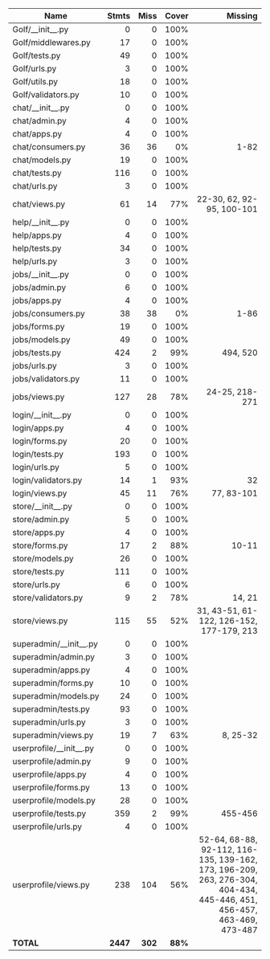 | Name                        |    Stmts |     Miss |   Cover |   Missing |
|---------------------------- | -------: | -------: | ------: | --------: |
| Golf/\_\_init\_\_.py        |        0 |        0 |    100% |           |
| Golf/middlewares.py         |       17 |        0 |    100% |           |
| Golf/tests.py               |       49 |        0 |    100% |           |
| Golf/urls.py                |        3 |        0 |    100% |           |
| Golf/utils.py               |       18 |        0 |    100% |           |
| Golf/validators.py          |       10 |        0 |    100% |           |
| chat/\_\_init\_\_.py        |        0 |        0 |    100% |           |
| chat/admin.py               |        4 |        0 |    100% |           |
| chat/apps.py                |        4 |        0 |    100% |           |
| chat/consumers.py           |       36 |       36 |      0% |      1-82 |
| chat/models.py              |       19 |        0 |    100% |           |
| chat/tests.py               |      116 |        0 |    100% |           |
| chat/urls.py                |        3 |        0 |    100% |           |
| chat/views.py               |       61 |       14 |     77% |22-30, 62, 92-95, 100-101 |
| help/\_\_init\_\_.py        |        0 |        0 |    100% |           |
| help/apps.py                |        4 |        0 |    100% |           |
| help/tests.py               |       34 |        0 |    100% |           |
| help/urls.py                |        3 |        0 |    100% |           |
| jobs/\_\_init\_\_.py        |        0 |        0 |    100% |           |
| jobs/admin.py               |        6 |        0 |    100% |           |
| jobs/apps.py                |        4 |        0 |    100% |           |
| jobs/consumers.py           |       38 |       38 |      0% |      1-86 |
| jobs/forms.py               |       19 |        0 |    100% |           |
| jobs/models.py              |       49 |        0 |    100% |           |
| jobs/tests.py               |      424 |        2 |     99% |  494, 520 |
| jobs/urls.py                |        3 |        0 |    100% |           |
| jobs/validators.py          |       11 |        0 |    100% |           |
| jobs/views.py               |      127 |       28 |     78% |24-25, 218-271 |
| login/\_\_init\_\_.py       |        0 |        0 |    100% |           |
| login/apps.py               |        4 |        0 |    100% |           |
| login/forms.py              |       20 |        0 |    100% |           |
| login/tests.py              |      193 |        0 |    100% |           |
| login/urls.py               |        5 |        0 |    100% |           |
| login/validators.py         |       14 |        1 |     93% |        32 |
| login/views.py              |       45 |       11 |     76% |77, 83-101 |
| store/\_\_init\_\_.py       |        0 |        0 |    100% |           |
| store/admin.py              |        5 |        0 |    100% |           |
| store/apps.py               |        4 |        0 |    100% |           |
| store/forms.py              |       17 |        2 |     88% |     10-11 |
| store/models.py             |       26 |        0 |    100% |           |
| store/tests.py              |      111 |        0 |    100% |           |
| store/urls.py               |        6 |        0 |    100% |           |
| store/validators.py         |        9 |        2 |     78% |    14, 21 |
| store/views.py              |      115 |       55 |     52% |31, 43-51, 61-122, 126-152, 177-179, 213 |
| superadmin/\_\_init\_\_.py  |        0 |        0 |    100% |           |
| superadmin/admin.py         |        3 |        0 |    100% |           |
| superadmin/apps.py          |        4 |        0 |    100% |           |
| superadmin/forms.py         |       10 |        0 |    100% |           |
| superadmin/models.py        |       24 |        0 |    100% |           |
| superadmin/tests.py         |       93 |        0 |    100% |           |
| superadmin/urls.py          |        3 |        0 |    100% |           |
| superadmin/views.py         |       19 |        7 |     63% |  8, 25-32 |
| userprofile/\_\_init\_\_.py |        0 |        0 |    100% |           |
| userprofile/admin.py        |        9 |        0 |    100% |           |
| userprofile/apps.py         |        4 |        0 |    100% |           |
| userprofile/forms.py        |       13 |        0 |    100% |           |
| userprofile/models.py       |       28 |        0 |    100% |           |
| userprofile/tests.py        |      359 |        2 |     99% |   455-456 |
| userprofile/urls.py         |        4 |        0 |    100% |           |
| userprofile/views.py        |      238 |      104 |     56% |52-64, 68-88, 92-112, 116-135, 139-162, 173, 196-209, 263, 276-304, 404-434, 445-446, 451, 456-457, 463-469, 473-487 |
|                   **TOTAL** | **2447** |  **302** | **88%** |           |
